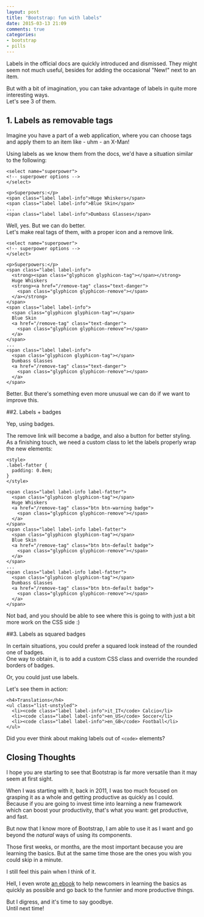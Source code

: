 ```yaml
---
layout: post
title: "Bootstrap: fun with labels"
date: 2015-03-13 21:09
comments: true
categories:
- bootstrap
- pills
---
```


Labels in the official docs are quickly introduced and dismissed. They might seem not much useful, besides for adding the occasional "New!" next to an item.

But with a bit of imagination, you can take advantage of labels in quite more interesting ways.  
Let's see 3 of them.

## 1. Labels as removable tags

Imagine you have a part of a web application, where you can choose tags and apply them to an item like - uhm - an X-Man!

Using labels as we know them from the docs, we'd have a situation similar to the following:

<pre><code class="language-markup">&lt;select name="superpower"&gt;
&lt;!-- superpower options --&gt;
&lt;/select&gt;

&lt;p&gt;Superpowers:&lt;/p&gt;
&lt;span class="label label-info"&gt;Huge Whiskers&lt;/span&gt;
&lt;span class="label label-info"&gt;Blue Skin&lt;/span&gt;
...
&lt;span class="label label-info"&gt;Dumbass Glasses&lt;/span&gt;
</code></pre>

Well, yes. But we can do better.  
Let's make real tags of them, with a proper icon and a remove link.

<pre><code class="language-markup">&lt;select name="superpower"&gt;
&lt;!-- superpower options --&gt;
&lt;/select&gt;

&lt;p&gt;Superpowers:&lt;/p&gt;
&lt;span class="label label-info"&gt;
  &lt;strong&gt;&lt;span class="glyphicon glyphicon-tag"&gt;&lt;/span&gt;&lt;/strong&gt;&#32;
  Huge Whiskers&#32;
  &lt;strong&gt;&lt;a href="/remove-tag" class="text-danger"&gt;
    &lt;span class="glyphicon glyphicon-remove"&gt;&lt;/span&gt;
  &lt;/a&gt;&lt;/strong&gt;
&lt;/span&gt;
&lt;span class="label label-info"&gt;
  &lt;span class="glyphicon glyphicon-tag"&gt;&lt;/span&gt;&#32;
  Blue Skin&#32;
  &lt;a href="/remove-tag" class="text-danger"&gt;
    &lt;span class="glyphicon glyphicon-remove"&gt;&lt;/span&gt;
  &lt;/a&gt;
&lt;/span&gt;
...
&lt;span class="label label-info"&gt;
  &lt;span class="glyphicon glyphicon-tag"&gt;&lt;/span&gt;&#32;
  Dumbass Glasses&#32;
  &lt;a href="/remove-tag" class="text-danger"&gt;
    &lt;span class="glyphicon glyphicon-remove"&gt;&lt;/span&gt;
  &lt;/a&gt;
&lt;/span&gt;
</code></pre>

Better. But there's something even more unusual we can do if we want to improve this.

##2. Labels + badges

Yep, using badges.

The remove link will become a badge, and also a button for better styling.  
As a finishing touch, we need a custom class to let the labels properly wrap the new elements:

<pre><code class="language-markup">&lt;style&gt;
.label-fatter {
  padding: 0.8em;
}
&lt;/style&gt;

&lt;span class="label label-info label-fatter"&gt;
  &lt;span class="glyphicon glyphicon-tag"&gt;&lt;/span&gt;&#32;
  Huge Whiskers&#32;
  &lt;a href="/remove-tag" class="btn btn-warning badge"&gt;
    &lt;span class="glyphicon glyphicon-remove"&gt;&lt;/span&gt;
  &lt;/a&gt;
&lt;/span&gt;
&lt;span class="label label-info label-fatter"&gt;
  &lt;span class="glyphicon glyphicon-tag"&gt;&lt;/span&gt;&#32;
  Blue Skin&#32;
  &lt;a href="/remove-tag" class="btn btn-default badge"&gt;
    &lt;span class="glyphicon glyphicon-remove"&gt;&lt;/span&gt;
  &lt;/a&gt;
&lt;/span&gt;
...
&lt;span class="label label-info label-fatter"&gt;
  &lt;span class="glyphicon glyphicon-tag"&gt;&lt;/span&gt;&#32;
  Dumbass Glasses&#32;
  &lt;a href="/remove-tag" class="btn btn-default badge"&gt;
    &lt;span class="glyphicon glyphicon-remove"&gt;&lt;/span&gt;
  &lt;/a&gt;
&lt;/span&gt;
</code></pre>

Not bad, and you should be able to see where this is going to with just a bit more work on the CSS side :)

##3. Labels as squared badges

In certain situations, you could prefer a squared look instead of the rounded one of badges.  
One way to obtain it, is to add a custom CSS class and override the rounded borders of badges.

Or, you could just use labels.

Let's see them in action:

<pre><code class="language-markup">&lt;h4&gt;Translations&lt;/h4&gt;
&lt;ul class="list-unstyled"&gt;
  &lt;li&gt;&lt;code class="label label-info"&gt;it_IT&lt;/code&gt; Calcio&lt;/li&gt;
  &lt;li&gt;&lt;code class="label label-info"&gt;en_US&lt;/code&gt; Soccer&lt;/li&gt;
  &lt;li&gt;&lt;code class="label label-info"&gt;en_GB&lt;/code&gt; Football&lt;/li&gt;
&lt;/ul&gt;
</code></pre>

Did you ever think about making labels out of `<code>` elements?

## Closing Thoughts

I hope you are starting to see that Bootstrap is far more versatile than it may seem at first sight.

When I was starting with it, back in 2011, I was too much focused on grasping it as a whole and getting productive as quickly as I could.  
Because if you are going to invest time into learning a new framework which can boost your productivity, that's what you want: get productive, and fast.

But now that I know more of Bootstrap, I am able to use it as I want and go beyond the *natural* ways of using its components.

Those first weeks, or months, are the most important because you are learning the basics. But at the same time those are the ones you wish you could skip in a minute.

I still feel this pain when I think of it.

Hell, I even wrote [an ebook](http://www.williamghelfi.com/bootstrap-in-practice) to help newcomers in learning the basics as quickly as possible and go back to the funnier and more productive things.

But I digress, and it's time to say goodbye.  
Until next time!